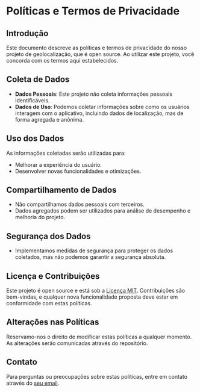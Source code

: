 # Políticas e Termos de Privacidade

## Introdução

Este documento descreve as políticas e termos de privacidade do nosso projeto de geolocalização, que é open source. Ao utilizar este projeto, você concorda com os termos aqui estabelecidos.

## Coleta de Dados

- **Dados Pessoais**: Este projeto não coleta informações pessoais identificáveis. 
- **Dados de Uso**: Podemos coletar informações sobre como os usuários interagem com o aplicativo, incluindo dados de localização, mas de forma agregada e anônima.

## Uso dos Dados

As informações coletadas serão utilizadas para:

- Melhorar a experiência do usuário.
- Desenvolver novas funcionalidades e otimizações.

## Compartilhamento de Dados

- Não compartilhamos dados pessoais com terceiros.
- Dados agregados podem ser utilizados para análise de desempenho e melhoria do projeto.

## Segurança dos Dados

- Implementamos medidas de segurança para proteger os dados coletados, mas não podemos garantir a segurança absoluta.

## Licença e Contribuições

Este projeto é open source e está sob a [Licença MIT](#). Contribuições são bem-vindas, e qualquer nova funcionalidade proposta deve estar em conformidade com estas políticas.

## Alterações nas Políticas

Reservamo-nos o direito de modificar estas políticas a qualquer momento. As alterações serão comunicadas através do repositório.

## Contato

Para perguntas ou preocupações sobre estas políticas, entre em contato através do [seu email](joaovtkinter@gmail.com).
